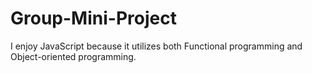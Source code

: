 # Group-Mini-Project

I enjoy JavaScript because it utilizes both Functional programming and Object-oriented programming.